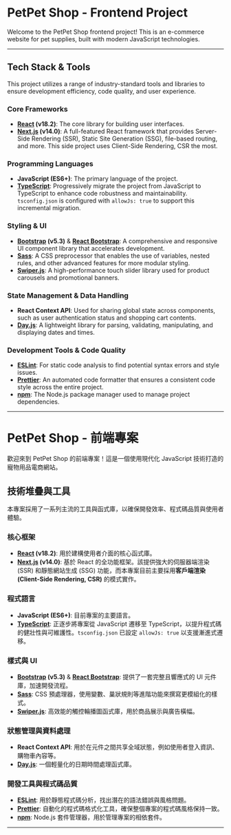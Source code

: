 # PetPet Shop - Frontend Project

Welcome to the PetPet Shop frontend project! This is an e-commerce website for pet supplies, built with modern JavaScript technologies.

---

## Tech Stack & Tools

This project utilizes a range of industry-standard tools and libraries to ensure development efficiency, code quality, and user experience.

### Core Frameworks

*   **[React](https://react.dev/) (v18.2)**: The core library for building user interfaces.
*   **[Next.js](https://nextjs.org/) (v14.0)**: A full-featured React framework that provides Server-Side Rendering (SSR), Static Site Generation (SSG), file-based routing, and more. This side project uses Client-Side Rendering, CSR the most.

### Programming Languages

*   **JavaScript (ES6+)**: The primary language of the project.
*   **[TypeScript](https://www.typescriptlang.org/)**: Progressively migrate the project from JavaScript to TypeScript to enhance code robustness and maintainability. `tsconfig.json` is configured with `allowJs: true` to support this incremental migration.

### Styling & UI

*   **[Bootstrap](https://getbootstrap.com/) (v5.3)** & **[React Bootstrap](https://react-bootstrap.github.io/)**: A comprehensive and responsive UI component library that accelerates development.
*   **[Sass](https://sass-lang.com/)**: A CSS preprocessor that enables the use of variables, nested rules, and other advanced features for more modular styling.
*   **[Swiper.js](https://swiperjs.com/)**: A high-performance touch slider library used for product carousels and promotional banners.

### State Management & Data Handling

*   **React Context API**: Used for sharing global state across components, such as user authentication status and shopping cart contents.
*   **[Day.js](https://day.js.org/)**: A lightweight library for parsing, validating, manipulating, and displaying dates and times.

### Development Tools & Code Quality

*   **[ESLint](https://eslint.org/)**: For static code analysis to find potential syntax errors and style issues.
*   **[Prettier](https://prettier.io/)**: An automated code formatter that ensures a consistent code style across the entire project.
*   **[npm](https://www.npmjs.com/)**: The Node.js package manager used to manage project dependencies.

---

# PetPet Shop - 前端專案

歡迎來到 PetPet Shop 的前端專案！這是一個使用現代化 JavaScript 技術打造的寵物用品電商網站。

## 技術堆疊與工具

本專案採用了一系列主流的工具與函式庫，以確保開發效率、程式碼品質與使用者體驗。

### 核心框架

*   **[React](https://react.dev/) (v18.2)**: 用於建構使用者介面的核心函式庫。
*   **[Next.js](https://nextjs.org/) (v14.0)**: 基於 React 的全功能框架。該提供強大的伺服器端渲染 (SSR) 和靜態網站生成 (SSG) 功能，而本專案目前主要採用**客戶端渲染 (Client-Side Rendering, CSR)** 的模式實作。

### 程式語言

*   **JavaScript (ES6+)**: 目前專案的主要語言。
*   **[TypeScript](https://www.typescriptlang.org/)**: 正逐步將專案從 JavaScript 遷移至 TypeScript，以提升程式碼的健壯性與可維護性。`tsconfig.json` 已設定 `allowJs: true` 以支援漸進式遷移。

### 樣式與 UI

*   **[Bootstrap](https://getbootstrap.com/) (v5.3)** & **[React Bootstrap](https://react-bootstrap.github.io/)**: 提供了一套完整且響應式的 UI 元件庫，加速開發流程。
*   **[Sass](https://sass-lang.com/)**: CSS 預處理器，使用變數、巢狀規則等進階功能來撰寫更模組化的樣式。
*   **[Swiper.js](https://swiperjs.com/)**: 高效能的觸控輪播圖函式庫，用於商品展示與廣告橫幅。

### 狀態管理與資料處理

*   **React Context API**: 用於在元件之間共享全域狀態，例如使用者登入資訊、購物車內容等。
*   **[Day.js](https://day.js.org/)**: 一個輕量化的日期時間處理函式庫。

### 開發工具與程式碼品質

*   **[ESLint](https://eslint.org/)**: 用於靜態程式碼分析，找出潛在的語法錯誤與風格問題。
*   **[Prettier](https://prettier.io/)**: 自動化的程式碼格式化工具，確保整個專案的程式碼風格保持一致。
*   **[npm](https://www.npmjs.com/)**: Node.js 套件管理器，用於管理專案的相依套件。

---
